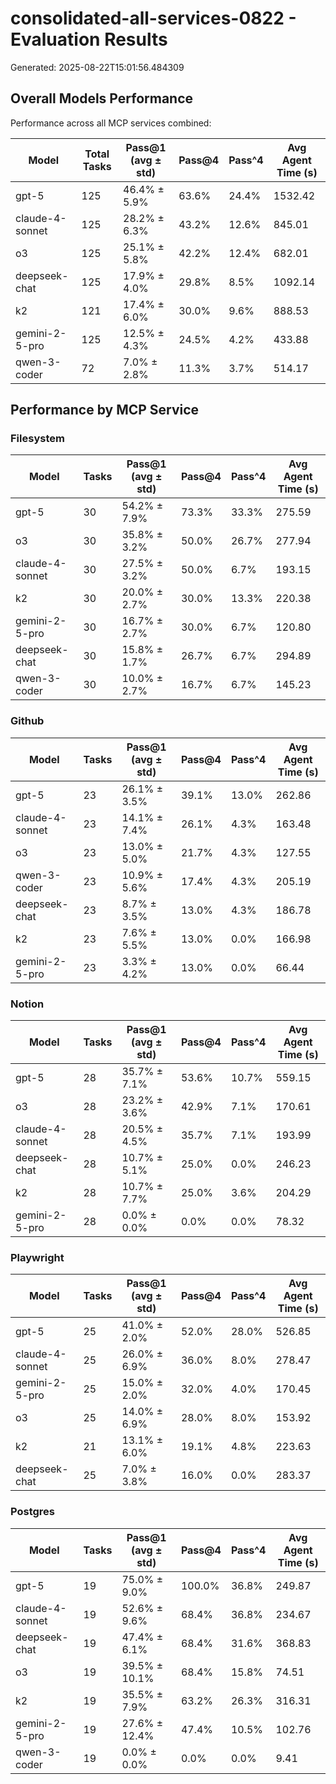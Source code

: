 # consolidated-all-services-0822 - Evaluation Results

Generated: 2025-08-22T15:01:56.484309

## Overall Models Performance

Performance across all MCP services combined:

| Model | Total Tasks | Pass@1 (avg ± std) | Pass@4 | Pass^4 | Avg Agent Time (s) |
|-------|-------------|--------|----------|----------|-------------------|
| gpt-5 | 125 | 46.4% ± 5.9% | 63.6% | 24.4% | 1532.42 |
| claude-4-sonnet | 125 | 28.2% ± 6.3% | 43.2% | 12.6% | 845.01 |
| o3 | 125 | 25.1% ± 5.8% | 42.2% | 12.4% | 682.01 |
| deepseek-chat | 125 | 17.9% ± 4.0% | 29.8% | 8.5% | 1092.14 |
| k2 | 121 | 17.4% ± 6.0% | 30.0% | 9.6% | 888.53 |
| gemini-2-5-pro | 125 | 12.5% ± 4.3% | 24.5% | 4.2% | 433.88 |
| qwen-3-coder | 72 | 7.0% ± 2.8% | 11.3% | 3.7% | 514.17 |

## Performance by MCP Service

### Filesystem

| Model | Tasks | Pass@1 (avg ± std) | Pass@4 | Pass^4 | Avg Agent Time (s) |
|-------|-------|--------|----------|----------|-------------------|
| gpt-5 | 30 | 54.2% ± 7.9% | 73.3% | 33.3% | 275.59 |
| o3 | 30 | 35.8% ± 3.2% | 50.0% | 26.7% | 277.94 |
| claude-4-sonnet | 30 | 27.5% ± 3.2% | 50.0% | 6.7% | 193.15 |
| k2 | 30 | 20.0% ± 2.7% | 30.0% | 13.3% | 220.38 |
| gemini-2-5-pro | 30 | 16.7% ± 2.7% | 30.0% | 6.7% | 120.80 |
| deepseek-chat | 30 | 15.8% ± 1.7% | 26.7% | 6.7% | 294.89 |
| qwen-3-coder | 30 | 10.0% ± 2.7% | 16.7% | 6.7% | 145.23 |

### Github

| Model | Tasks | Pass@1 (avg ± std) | Pass@4 | Pass^4 | Avg Agent Time (s) |
|-------|-------|--------|----------|----------|-------------------|
| gpt-5 | 23 | 26.1% ± 3.5% | 39.1% | 13.0% | 262.86 |
| claude-4-sonnet | 23 | 14.1% ± 7.4% | 26.1% | 4.3% | 163.48 |
| o3 | 23 | 13.0% ± 5.0% | 21.7% | 4.3% | 127.55 |
| qwen-3-coder | 23 | 10.9% ± 5.6% | 17.4% | 4.3% | 205.19 |
| deepseek-chat | 23 | 8.7% ± 3.5% | 13.0% | 4.3% | 186.78 |
| k2 | 23 | 7.6% ± 5.5% | 13.0% | 0.0% | 166.98 |
| gemini-2-5-pro | 23 | 3.3% ± 4.2% | 13.0% | 0.0% | 66.44 |

### Notion

| Model | Tasks | Pass@1 (avg ± std) | Pass@4 | Pass^4 | Avg Agent Time (s) |
|-------|-------|--------|----------|----------|-------------------|
| gpt-5 | 28 | 35.7% ± 7.1% | 53.6% | 10.7% | 559.15 |
| o3 | 28 | 23.2% ± 3.6% | 42.9% | 7.1% | 170.61 |
| claude-4-sonnet | 28 | 20.5% ± 4.5% | 35.7% | 7.1% | 193.99 |
| deepseek-chat | 28 | 10.7% ± 5.1% | 25.0% | 0.0% | 246.23 |
| k2 | 28 | 10.7% ± 7.7% | 25.0% | 3.6% | 204.29 |
| gemini-2-5-pro | 28 | 0.0% ± 0.0% | 0.0% | 0.0% | 78.32 |

### Playwright

| Model | Tasks | Pass@1 (avg ± std) | Pass@4 | Pass^4 | Avg Agent Time (s) |
|-------|-------|--------|----------|----------|-------------------|
| gpt-5 | 25 | 41.0% ± 2.0% | 52.0% | 28.0% | 526.85 |
| claude-4-sonnet | 25 | 26.0% ± 6.9% | 36.0% | 8.0% | 278.47 |
| gemini-2-5-pro | 25 | 15.0% ± 2.0% | 32.0% | 4.0% | 170.45 |
| o3 | 25 | 14.0% ± 6.9% | 28.0% | 8.0% | 153.92 |
| k2 | 21 | 13.1% ± 6.0% | 19.1% | 4.8% | 223.63 |
| deepseek-chat | 25 | 7.0% ± 3.8% | 16.0% | 0.0% | 283.37 |

### Postgres

| Model | Tasks | Pass@1 (avg ± std) | Pass@4 | Pass^4 | Avg Agent Time (s) |
|-------|-------|--------|----------|----------|-------------------|
| gpt-5 | 19 | 75.0% ± 9.0% | 100.0% | 36.8% | 249.87 |
| claude-4-sonnet | 19 | 52.6% ± 9.6% | 68.4% | 36.8% | 234.67 |
| deepseek-chat | 19 | 47.4% ± 6.1% | 68.4% | 31.6% | 368.83 |
| o3 | 19 | 39.5% ± 10.1% | 68.4% | 15.8% | 74.51 |
| k2 | 19 | 35.5% ± 7.9% | 63.2% | 26.3% | 316.31 |
| gemini-2-5-pro | 19 | 27.6% ± 12.4% | 47.4% | 10.5% | 102.76 |
| qwen-3-coder | 19 | 0.0% ± 0.0% | 0.0% | 0.0% | 9.41 |
